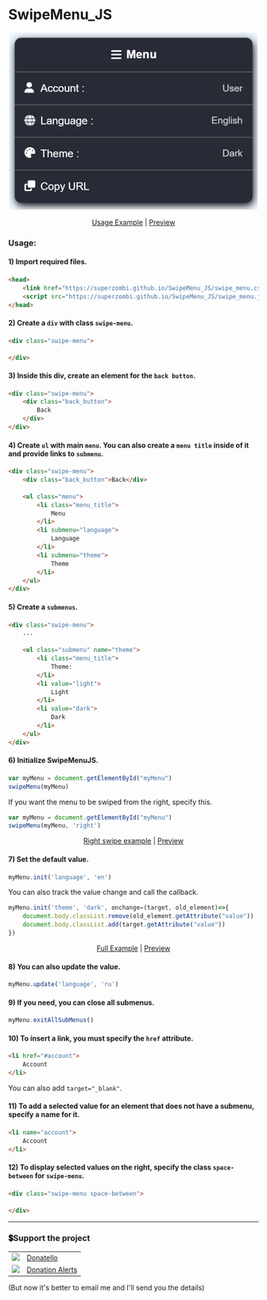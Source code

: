 # SwipeMenu_JS

<p align="center">
  <img src="github/images/main.png" width="500px">
</p>

<p align="center">
	<a href="examples/swipe_menu.html">Usage Example</a> | 
	<a href="https://superzombi.github.io/SwipeMenu_JS/examples/swipe_menu.html">Preview</a>
</p>

### Usage:

#### 1) Import required files.
```html
<head>
    <link href="https://superzombi.github.io/SwipeMenu_JS/swipe_menu.css" rel="stylesheet">
    <script src="https://superzombi.github.io/SwipeMenu_JS/swipe_menu.js"></script>
</head>
```

#### 2) Create a `div` with class `swipe-menu`.
```html
<div class="swipe-menu">

</div>
```

#### 3) Inside this div, create an element for the `back button`.
```html
<div class="swipe-menu">
	<div class="back_button">
		Back
	</div>
</div>
```

#### 4) Create `ul` with main `menu`. You can also create a `menu title` inside of it and provide links to `submenu`.
```html
<div class="swipe-menu">
	<div class="back_button">Back</div>

	<ul class="menu">
		<li class="menu_title">
			Menu
		</li>
		<li submenu="language">
			Language
		</li>
		<li submenu="theme">
			Theme
		</li>
	</ul>
</div>
```

#### 5) Create a `submenus`.
```html
<div class="swipe-menu">
	...

	<ul class="submenu" name="theme">
		<li class="menu_title">
			Theme:
		</li>
		<li value="light">
			Light
		</li>
		<li value="dark">
			Dark
		</li>
	</ul>
</div>
```

#### 6) Initialize SwipeMenuJS.
```javascript
var myMenu = document.getElementById("myMenu")
swipeMenu(myMenu)
```
If you want the menu to be swiped from the right, specify this.
```javascript
var myMenu = document.getElementById("myMenu")
swipeMenu(myMenu, 'right')
```
<p align="center">
	<a href="examples/right_swipe.html">Right swipe example</a> | 
	<a href="https://superzombi.github.io/SwipeMenu_JS/examples/right_swipe.html">Preview</a>
</p>

#### 7) Set the default value.
```javascript
myMenu.init('language', 'en')
```
You can also track the value change and call the callback.
```javascript
myMenu.init('theme', 'dark', onchange=(target, old_element)=>{
    document.body.classList.remove(old_element.getAttribute("value"))
    document.body.classList.add(target.getAttribute("value"))
})
```

<p align="center">
	<a href="examples/example.html">Full Example</a> | 
	<a href="https://superzombi.github.io/SwipeMenu_JS/examples/example.html">Preview</a>
</p>

#### 8) You can also update the value.
```javascript
myMenu.update('language', 'ru')
```

#### 9) If you need, you can close all submenus.
```javascript
myMenu.exitAllSubMenus()
```

#### 10) To insert a link, you must specify the `href` attribute.
```html
<li href="#account">
	Account
</li>
```
You can also add `target="_blank"`.

#### 11) To add a selected value for an element that does not have a submenu, specify a name for it.
```html
<li name="account">
	Account
</li>
```

#### 12) To display selected values on the right, specify the class `space-between` for `swipe-menu`.
```html
<div class="swipe-menu space-between">

</div>
```

<hr>

### 💲Support the project
<table>
  <tr>
    <td>
       <img width="18px" src="https://www.google.com/s2/favicons?domain=https://donatello.to&sz=256">
    </td>
    <td>
      <a href="https://donatello.to/super_zombi">Donatello</a>
    </td>
  </tr>
  <tr>
    <td>
       <img width="18px" src="https://www.google.com/s2/favicons?domain=https://www.donationalerts.com&sz=256">
    </td>
    <td>
      <a href="https://www.donationalerts.com/r/super_zombi">Donation Alerts</a>
    </td>
  </tr>
</table>

(But now it's better to email me and I'll send you the details)
